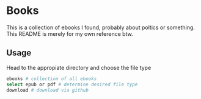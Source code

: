 # Books

This is a collection of ebooks I found, probably about poltics or something. This README is merely for my own reference btw.

## Usage

Head to the appropiate directory and choose the file type

``` bash
ebooks # collection of all ebooks
select epub or pdf # determine desired file type
download # download via github
```